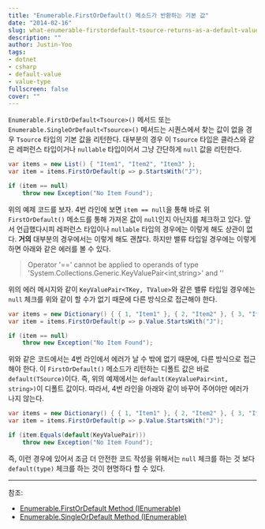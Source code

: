 ```yaml
---
title: "Enumerable.FirstOrDefault() 메소드가 반환하는 기본 값"
date: "2014-02-16"
slug: what-enumerable-firstordefault-tsource-returns-as-a-default-value
description: ""
author: Justin-Yoo
tags:
- dotnet
- csharp
- default-value
- value-type
fullscreen: false
cover: ""
---
```


`Enumerable.FirstOrDefault<Tsource>()` 메서드 또는 `Enumerable.SingleOrDefault<Tsource>()` 메서드는 시퀀스에서 찾는 값이 없을 경우 `Tsource` 타입의 기본 값을 리턴한다. 대부분의 경우 이 `Tsource` 타입은 클라스와 같은 레퍼런스 타입이거나 `nullable` 타입이어서 그냥 간단하게 `null` 값을 리턴한다.

```csharp
var items = new List() { "Item1", "Item2", "Item3" };
var item = items.FirstOrDefault(p => p.StartsWith("J");

if (item == null)
    throw new Exception("No Item Found"); 
```

위의 예제 코드를 보자. 4번 라인에 보면 `item == null`을 통해 바로 위 `FirstOrDefault()` 메소드를 통해 가져온 값이 `null`인지 아닌지를 체크하고 있다. 앞서 언급했다시피 레퍼런스 타입이나 `nullable` 타입의 경우에는 이렇게 해도 상관이 없다. **거의** 대부분의 경우에서는 이렇게 해도 괜찮다. 하지만 밸류 타입일 경우에는 이렇게 하면 아래와 같은 에러를 볼 수 있다.

> Operator '==' cannot be applied to operands of type 'System.Collections.Generic.KeyValuePair<int,string>' and '<null>'

위의 에러 메시지와 같이 `KeyValuePair<TKey, TValue>`와 같은 밸류 타입일 경우에는 `null` 체크를 위와 같이 할 수가 없기 때문에 다른 방식으로 접근해야 한다.

```csharp
var items = new Dictionary() { { 1, "Item1" }, { 2, "Item2" }, { 3, "Item3" } };
var item = items.FirstOrDefault(p => p.Value.StartsWith("J");

if (item == null)
    throw new Exception("No Item Found"); 
```

위와 같은 코드에서는 4번 라인에서 에러가 날 수 밖에 없기 때문에, 다른 방식으로 접근해야 한다. 이 `FirstOrDefault()` 메소드가 리턴하는 디폴트 값은 바로 `default(TSource)`이다. 즉, 위의 예제에서는 `default(KeyValuePair<int, string>)`이 디폴트 값이다. 따라서, 4번 라인을 아래와 같이 바꾸어 주어야만 에러가 나지 않는다.

```csharp
var items = new Dictionary() { { 1, "Item1" }, { 2, "Item2" }, { 3, "Item3" } };
var item = items.FirstOrDefault(p => p.Value.StartsWith("J");

if (item.Equals(default(KeyValuePair)))
    throw new Exception("No Item Found"); 
```

즉, 이런 경우에 있어서 조금 더 안전한 코드 작성을 위해서는 `null` 체크를 하는 것 보다 `default(type)` 체크를 하는 것이 현명하다 할 수 있다.

* * *

참조:

- [Enumerable.FirstOrDefault Method (IEnumerable)](http://msdn.microsoft.com/en-us/library/bb340482.aspx)
- [Enumerable.SingleOrDefault Method (IEnumerable)](http://msdn.microsoft.com/en-us/library/bb342451.aspx)
